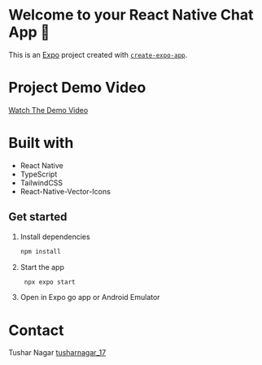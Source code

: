 # Welcome to your React Native Chat App 👋

This is an [Expo](https://expo.dev) project created with [`create-expo-app`](https://www.npmjs.com/package/create-expo-app).

# Project Demo Video

[Watch The Demo Video](https://youtube.com/shorts/rZhtoh2fK20) 

# Built with

- React Native
- TypeScript
- TailwindCSS
- React-Native-Vector-Icons

## Get started

1. Install dependencies

   ```bash
   npm install
   ```

2. Start the app

   ```bash
    npx expo start
   ```

3. Open in Expo go app or Android Emulator

# Contact

Tushar Nagar [tusharnagar_17](https://tusharnagar17.vercel.app/)
